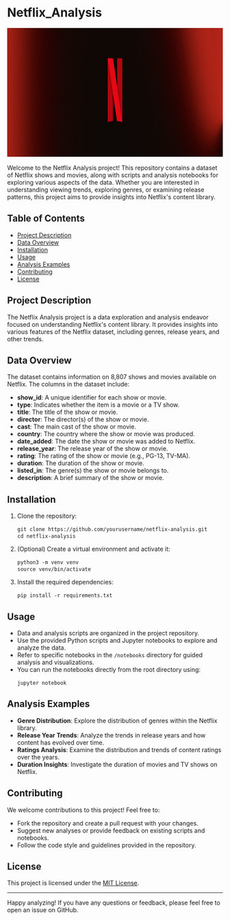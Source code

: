 # Netflix_Analysis

<center>
<img src="Netflix.png" alt="" width="900px" height="300px">
</center>

Welcome to the Netflix Analysis project! This repository contains a dataset of Netflix shows and movies, along with scripts and analysis notebooks for exploring various aspects of the data. Whether you are interested in understanding viewing trends, exploring genres, or examining release patterns, this project aims to provide insights into Netflix's content library.

## Table of Contents
- [Project Description](#project-description)
- [Data Overview](#data-overview)
- [Installation](#installation)
- [Usage](#usage)
- [Analysis Examples](#analysis-examples)
- [Contributing](#contributing)
- [License](#license)

## Project Description
The Netflix Analysis project is a data exploration and analysis endeavor focused on understanding Netflix's content library. It provides insights into various features of the Netflix dataset, including genres, release years, and other trends.

## Data Overview
The dataset contains information on 8,807 shows and movies available on Netflix. The columns in the dataset include:

- **show_id**: A unique identifier for each show or movie.
- **type**: Indicates whether the item is a movie or a TV show.
- **title**: The title of the show or movie.
- **director**: The director(s) of the show or movie.
- **cast**: The main cast of the show or movie.
- **country**: The country where the show or movie was produced.
- **date_added**: The date the show or movie was added to Netflix.
- **release_year**: The release year of the show or movie.
- **rating**: The rating of the show or movie (e.g., PG-13, TV-MA).
- **duration**: The duration of the show or movie.
- **listed_in**: The genre(s) the show or movie belongs to.
- **description**: A brief summary of the show or movie.

## Installation
1. Clone the repository:
    ```shell
    git clone https://github.com/yourusername/netflix-analysis.git
    cd netflix-analysis
    ```

2. (Optional) Create a virtual environment and activate it:
    ```shell
    python3 -m venv venv
    source venv/bin/activate
    ```

3. Install the required dependencies:
    ```shell
    pip install -r requirements.txt
    ```

## Usage
- Data and analysis scripts are organized in the project repository.
- Use the provided Python scripts and Jupyter notebooks to explore and analyze the data.
- Refer to specific notebooks in the `/notebooks` directory for guided analysis and visualizations.
- You can run the notebooks directly from the root directory using:
    ```shell
    jupyter notebook
    ```

## Analysis Examples
- **Genre Distribution**: Explore the distribution of genres within the Netflix library.
- **Release Year Trends**: Analyze the trends in release years and how content has evolved over time.
- **Ratings Analysis**: Examine the distribution and trends of content ratings over the years.
- **Duration Insights**: Investigate the duration of movies and TV shows on Netflix.

## Contributing
We welcome contributions to this project! Feel free to:
- Fork the repository and create a pull request with your changes.
- Suggest new analyses or provide feedback on existing scripts and notebooks.
- Follow the code style and guidelines provided in the repository.

## License
This project is licensed under the [MIT License](LICENSE).

---

Happy analyzing! If you have any questions or feedback, please feel free to open an issue on GitHub.
